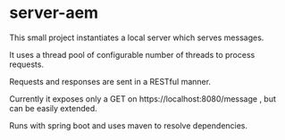 # server-aem
This small project instantiates a local server which serves messages.

It uses a thread pool of configurable number of threads to process requests.

Requests and responses are sent in a RESTful manner.

Currently it exposes only a GET on https://localhost:8080/message , but can be easily extended.

Runs with spring boot and uses maven to resolve dependencies.



